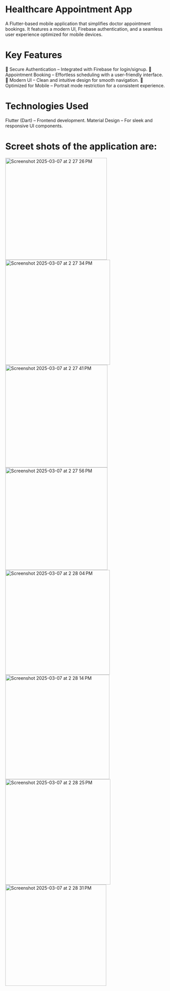 # Healthcare Appointment App
A Flutter-based mobile application that simplifies doctor appointment bookings. It features a modern UI, Firebase authentication, and a seamless user experience optimized for mobile devices.

# Key Features
🔐 Secure Authentication – Integrated with Firebase for login/signup.
📅 Appointment Booking – Effortless scheduling with a user-friendly interface.
🎨 Modern UI – Clean and intuitive design for smooth navigation.
📱 Optimized for Mobile – Portrait mode restriction for a consistent experience.
# Technologies Used
Flutter (Dart) – Frontend development.
Material Design – For sleek and responsive UI components.

# Screet shots of the application are:

<img width="319" alt="Screenshot 2025-03-07 at 2 27 26 PM" src="https://github.com/user-attachments/assets/76743f02-7238-4dfb-b7e1-be0cfbca4991" />
<img width="329" alt="Screenshot 2025-03-07 at 2 27 34 PM" src="https://github.com/user-attachments/assets/66ac6273-019a-4cbf-98b4-9ac406fb1e33" />
<img width="321" alt="Screenshot 2025-03-07 at 2 27 41 PM" src="https://github.com/user-attachments/assets/739f26c2-a66b-4a84-ab42-3e4521d86fcb" />
<img width="321" alt="Screenshot 2025-03-07 at 2 27 56 PM" src="https://github.com/user-attachments/assets/1da89bd0-63bb-4354-8ef0-05ea508ce981" />
<img width="328" alt="Screenshot 2025-03-07 at 2 28 04 PM" src="https://github.com/user-attachments/assets/87f73967-a6dd-4547-86d9-b124abed78db" />
<img width="327" alt="Screenshot 2025-03-07 at 2 28 14 PM" src="https://github.com/user-attachments/assets/75d436be-3589-427f-88a1-e45dffd683b8" />
<img width="330" alt="Screenshot 2025-03-07 at 2 28 25 PM" src="https://github.com/user-attachments/assets/05d2caef-5c55-4b42-97c0-1f63895bbbce" />
<img width="317" alt="Screenshot 2025-03-07 at 2 28 31 PM" src="https://github.com/user-attachments/assets/406c4e84-98ab-4f0d-adac-d6d99d1b3bfc" />




